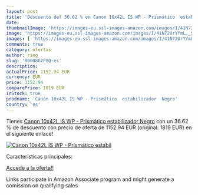 ```yaml
---
layout: post
title: 'Descuento del 36.62 % en Canon 10x42L IS WP - Prismático  estabil'
date: 
thumbnailImage: 'https://images-eu.ssl-images-amazon.com/images/I/41N72UrYYmL._SL200_.jpg'
image: 'https://images-eu.ssl-images-amazon.com/images/I/41N72UrYYmL._SL200_.jpg'
images: [ 'https://images-eu.ssl-images-amazon.com/images/I/41N72UrYYmL._SL200_.jpg' ]
comments: true
category: ofertas
author: ring
slug: 'B0008G2P8Q-es'
description:
actualPrice: 1152.94 EUR
currency: EUR
price: 1152.94
comparePrice: 1819 EUR
inStock: true
prodname: 'Canon 10x42L IS WP - Prismático  estabilizador  Negro'
country: 'es'
---
```


Tienes [Canon 10x42L IS WP - Prismático  estabilizador  Negro](https://www.amazon.es/dp/B0008G2P8Q/?tag=tolees-21) con un 36.62 % de descuento con precio de oferta de 1152.94 EUR (original: 1819 EUR) en el siguiente enlace!

[![Canon 10x42L IS WP - Prismático  estabil](https://images-eu.ssl-images-amazon.com/images/I/41N72UrYYmL._SL200_.jpg)](https://www.amazon.es/dp/B0008G2P8Q/?tag=tolees-21)

Características principales:


[Accede a la oferta!!](https://www.amazon.es/dp/B0008G2P8Q/?tag=tolees-21)

Links participate in Amazon Associate program and might generate a comission on qualifying sales


